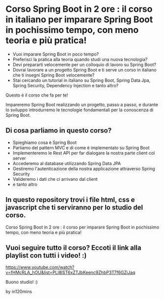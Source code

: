 # Corso Spring Boot in 2 ore : il corso in italiano per imparare Spring Boot in pochissimo tempo, con meno teoria e più pratica! 

- Vuoi imparare Spring Boot in poco tempo? 
- Preferisci la pratica alla teoria quando studi una nuova tecnologia?
- Devi prepararti velocemente per un colloquio di lavoro su Spring Boot? 
- Dovrai lavorare a un progetto Spring Boot e ti serve un corso in italiano che ti insegni Spring Boot velocemente?
- Stai cercando un tutorial in italiano su Spring Boot, Spring Data Jpa, Spring Security, Dependency Injection e tanto altro?

Questo è il corso che fa per te!

Impareremo Spring Boot realizzando un progetto, passo a passo, e durante lo sviluppo introdurremo le tecnologie fondamentali per la conoscenza di Spring Boot.

## Di cosa parliamo in questo corso?
- Spieghiamo cosa è Spring Boot
- Parliamo del pattern MVC e di come è implementato su Spring Boot
- Implementeremo le Rest API per far dialogare la nostra parte client col server
- Accederemo al database utilizzando Spring Data JPA
- Gestiremo l'autenticazione della nostra applicazione attraverso Spring Security
- Valideremo i dati che ci arrivano dal client
- e tanto altro

## In questo repository trovi i file html, css e javascript che ti serviranno per lo studio del corso.

Corso Spring Boot in 2 ore : il corso per imparare Spring Boot in pochissimo tempo, con meno teoria e più pratica! 

## Vuoi seguire tutto il corso? Eccoti il link alla playlist con tutti i video! :) 
https://www.youtube.com/watch?v=fHMcRLA_hOU&list=PLl8lST6xZTJbKeenc9ZhbP3T7f6GZiJaq

Buono studio! :)

by in120mins
